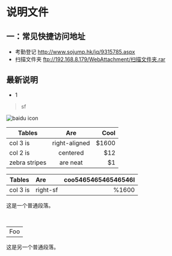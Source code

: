 # 说明文件
## 一：常见快捷访问地址
* 考勤登记 http://www.sojump.hk/jq/9315785.aspx
* 扫描文件夹 ftp://192.168.8.179/WebAttachment/扫描文件夹.rar

## 最新说明
* 1
> sf 

![baidu icon](http://cdn.sspai.com/attachment/thumbnail/2014/04/15/0135456d6a3c1051f0ed54e37cef070010f78_mw_800_wm_1_wmp_3.jpg)

| Tables        |      Are      |  Cool |
| ------------- | :-----------: | ----: |
| col 3 is      | right-aligned | $1600 |
| col 2 is      |   centered    |   $12 |
| zebra stripes |   are neat    |    $1 |


| Tables   | Are      | coo546546546546546l |
| -------- | :------- | ------------------: |
| col 3 is | right-sf |               %1600 |



这是一个普通段落。

<table>
​    <tr>
​        <td>Foo</td>
​    </tr>
</table>

这是另一个普通段落。



